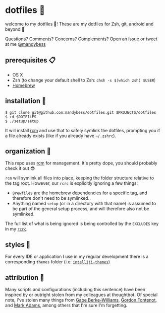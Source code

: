 # dotfiles :floppy_disk:
welcome to my dotfiles :wave:! These are my dotfiles for Zsh, git, android and beyond :dizzy:

Questions? Comments? Concerns? Complements? Open an issue or tweet at me  [@mandybess](https://twitter.com/mandybess)

## prerequisites :clipboard:  

* OS X
* Zsh (to change your default shell to Zsh: `chsh -s $(which zsh) $USER`)
* [Homebrew](http://brew.sh/)

## installation :wrench:  
    $ git clone git@github.com:mandybess/dotfiles.git $PROJECTS/dotfiles
    $ cd $DOTFILES
    $ ./setup/setup

It will install [rcm] and use that to safely symlink the dotfiles, prompting you
if a file already exists (like if you already have `~/.zshrc`).

[rcm]: http://thoughtbot.github.io/rcm/rcm.7.html

## organization :card_index:  

This repo uses [rcm] for management. It's pretty dope, you should probably check it
out :sunglasses:

`rcm` will symlink all files into place, keeping the folder structure relative
to the tag root. However, our `rcrc` is explicitly ignoring a few things:

 - `Brewfile`s are the homebrew dependencies for a specific tag, and therefore don't
   need to be symlinked.
 - Anything named `setup` (or in a directory with that name) is assumed to be
   part of the general setup process, and will therefore also not be symlinked.

The full list of what is being ignored is being controlled by the `EXCLUDES` key in my [`rcrc`][rcrc].

[rcrc]: https://github.com/gfontenot/dotfiles/blob/master/rcrc
[rcm]: https://github.com/thoughtbot/rcm

## styles :dizzy:  
For every IDE or application I use in my regular development there is a corresponding `themes` folder (i.e. [`intelliji-themes`][intelliji-themes])

[intelliji-themes]: https://github.com/mandybess/dotfiles/intelliji-themes

## attribution :couple:  

Many scripts and configurations (including this sentence) have been inspired by or outright stolen from
my colleagues at thoughtbot. Of special note, I've stolen many things from
[Gabe Berke-Williams], [Gordon Fontenot], and [Mark Adams], among others that I'm sure I'm forgetting.

[Gabe Berke-Williams]: https://github.com/gabebw/dotfiles
[Gordon Fontenot]: https://github.com/gfontenot/dotfiles
[Mark Adams]: https://github.com/hyperspacemark/dotfiles

